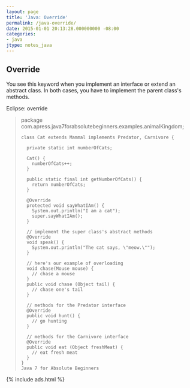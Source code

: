 ```yaml
---
layout: page
title: 'Java: Override'
permalink: /java-override/
date: 2015-01-01 20:13:28.000000000 -08:00
categories:
- java
jtype: notes_java
---
```


## Override

You see this keyword when you implement an interface or extend an abstract class. In both cases, you have to implement the parent class's methods.

Eclipse: override

> package com.apress.java7forabsolutebeginners.examples.animalKingdom;
>
>     class Cat extends Mammal implements Predator, Carnivore {
>
>       private static int numberOfCats;
>
>       Cat() {
>         numberOfCats++;
>       }
>
>       public static final int getNumberOfCats() {
>         return numberOfCats;
>       }
>
>       @Override
>       protected void sayWhatIAm() {
>         System.out.println("I am a cat");
>         super.sayWhatIAm();
>       }
>
>       // implement the super class's abstract methods
>       @Override
>       void speak() {
>         System.out.println("The cat says, \"meow.\"");
>       }
>
>       // here's our example of overloading
>       void chase(Mouse mouse) {
>         // chase a mouse
>       }
>       public void chase (Object tail) {
>         // chase one's tail
>       }
>
>       // methods for the Predator interface
>       @Override
>       public void hunt() {
>         // go hunting
>       }
>
>       // methods for the Carnivore interface
>       @Override
>       public void eat (Object freshMeat) {
>         // eat fresh meat
>       }
>     }
>     Java 7 for Absolute Beginners

{% include ads.html %}
